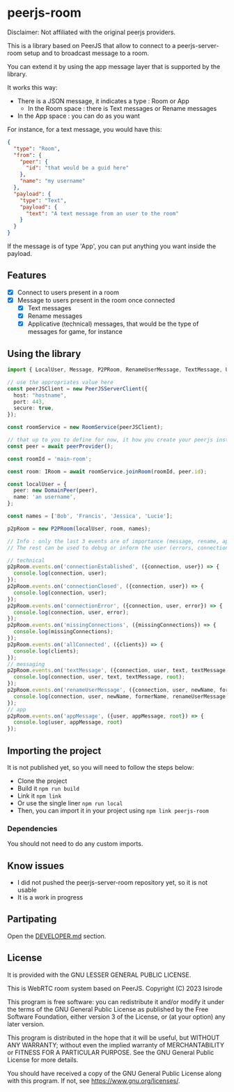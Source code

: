 # peerjs-room

Disclaimer: Not affiliated with the original peerjs providers.

This is a library based on PeerJS that allow to connect to a peerjs-server-room setup and to broadcast message to a room.

You can extend it by using the app message layer that is supported by the library.

It works this way:

- There is a JSON message, it indicates a type : Room or App
  - In the Room space : there is Text messages or Rename messages
- In the App space : you can do as you want

For instance, for a text message, you would have this:

```json
{
  "type": "Room",
  "from": {
    "peer": {
      "id": "that would be a guid here"
    },
    "name": "my username"
  },
  "payload": {
    "type": "Text",
    "payload": {
      "text": "A text message from an user to the room"
    }
  }
}
```

If the message is of type 'App', you can put anything you want inside the payload.

## Features

- [x] Connect to users present in a room
- [x] Message to users present in the room once connected
  - [x] Text messages
  - [x] Rename messages
  - [x] Applicative (technical) messages, that would be the type of messages for game, for instance

## Using the library

```typescript
import { LocalUser, Message, P2PRoom, RenameUserMessage, TextMessage, User, IClient, Peer as DomainPeer, PeerJSServerClient, RoomService } from 'peerjs-room';

// use the appropriates value here
const peerJSClient = new PeerJSServerClient({
  host: "hostname",
  port: 443,
  secure: true,
});

const roomService = new RoomService(peerJSClient);

// that up to you to define for now, it how you create your peerjs instance
const peer = await peerProvider();

const roomId = 'main-room';

const room: IRoom = await roomService.joinRoom(roomId, peer.id);

const localUser = {
  peer: new DomainPeer(peer),
  name: 'an username',
};

const names = ['Bob', 'Francis', 'Jessica', 'Lucie'];

p2pRoom = new P2PRoom(localUser, room, names);

// Info : only the last 3 events are of importance (message, rename, applicative message)
// The rest can be used to debug or inform the user (errors, connection established, connection closed)

// technical
p2pRoom.events.on('connectionEstablished', ({connection, user}) => {
  console.log(connection, user);
});
p2pRoom.events.on('connectionClosed', ({connection, user}) => {
  console.log(connection, user);
});
p2pRoom.events.on('connectionError', ({connection, user, error}) => {
  console.log(connection, user, error);
});
p2pRoom.events.on('missingConnections', ({missingConnections}) => {
  console.log(missingConnections);
});
p2pRoom.events.on('allConnected', ({clients}) => {
  console.log(clients);
});
// messaging
p2pRoom.events.on('textMessage', ({connection, user, text, textMessage, root}) => {
  console.log(connection, user, text, textMessage, root);
});
p2pRoom.events.on('renameUserMessage', ({connection, user, newName, formerName, renameUserMessage, root}) => {
  console.log(connection, user, newName, formerName, renameUserMessage, root);
});
// app
p2pRoom.events.on('appMessage', ({user, appMessage, root}) => {
  console.log(user, appMessage, root)
});
```

## Importing the project

It is not published yet, so you will need to follow the steps below:
- Clone the project
- Build it `npm run build`
- Link it `npm link`
- Or use the single liner `npm run local`
- Then, you can import it in your project using `npm link peerjs-room`

### Dependencies

You should not need to do any custom imports.

## Know issues

- I did not pushed the peerjs-server-room repository yet, so it is not usable
- It is a work in progress

## Partipating

Open the [DEVELOPER.md](./DEVELOPER.md) section.

## License

It is provided with the GNU LESSER GENERAL PUBLIC LICENSE.

This is WebRTC room system based on PeerJS.
Copyright (C) 2023  Isirode

This program is free software: you can redistribute it and/or modify
it under the terms of the GNU General Public License as published by
the Free Software Foundation, either version 3 of the License, or
(at your option) any later version.

This program is distributed in the hope that it will be useful,
but WITHOUT ANY WARRANTY; without even the implied warranty of
MERCHANTABILITY or FITNESS FOR A PARTICULAR PURPOSE.  See the
GNU General Public License for more details.

You should have received a copy of the GNU General Public License
along with this program.  If not, see <https://www.gnu.org/licenses/>.
